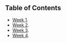 ## Table of Contents

- [Week 1](./week1.md).
- [Week 2](./week2.md).
- [Week 3](./week3.md).
- [Week 4](./week4.md). 
